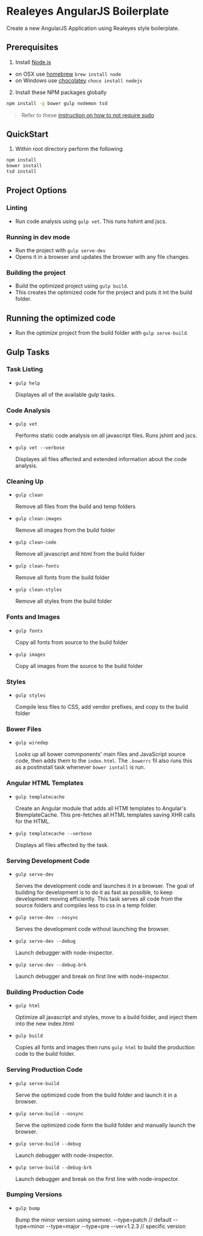 # Realeyes AngularJS Boilerplate

Create a new AngularJS Application using Realeyes style boilerplate.

## Prerequisites

1. Install [Node.js](http://nodejs.org)

- on OSX use [homebrew](http://brew.sh) `brew install node`
- on Windows use [chocolatey](https://chocolatey.org) `choco install nodejs`

2. Install these NPM packages globally

```bash
npm install -g bower gulp nodemon tsd
```

>Refer to these [instruction on how to not require sudo](https://github.com/sindresorhus/guides/blob/master/npm-global-without-sudo.md)

## QuickStart

1. Within root directory perform the following

```bash
npm install
bower install
tsd install
```

## Project Options

### Linting

- Run code analysis using `gulp vet`. This runs hshint and jscs.

### Running in dev mode

- Run the project with `gulp serve-dev`
- Opens it in a browser and updates the browser with any file changes.

### Building the project

- Build the optimized project using `gulp build`.
- This creates the optimized code for the project and puts it int the build folder.

## Running the optimized code

- Run the optimize project from the build folder with `gulp serve-build`.

## Gulp Tasks

### Task Listing

- `gulp help`

    Displayes all of the available gulp tasks.

### Code Analysis

- `gulp vet`

    Performs static code analysis on all javascript files. Runs jshint and jscs.
- `gulp vet --verbose`

    Displayes all files affected and extended information about the code analysis.

### Cleaning Up

- `gulp clean`

    Remove all files from the build and temp folders
- `gulp clean-images`

    Remove all images from the build folder
- `gulp clean-code`

    Remove all javascript and html from the build folder
- `gulp clean-fonts`

    Remove all fonts from the build folder
- `gulp clean-styles`

    Remove all styles from the build folder

### Fonts and Images

- `gulp fonts`

    Copy all fonts from source to the build folder
- `gulp images`

    Copy all images from the source to the build folder

### Styles

- `gulp styles`

    Compile less files to CSS, add vendor prefixes, and copy to the build folder

### Bower Files

- `gulp wiredep`

    Looks up all bower commponents' main files and JavaScript source code, then adds them to the `index.html`.
    The `.bowerrc` fil also runs this as a postinstall task whenever `bower isntall` is run.

### Angular HTML Templates

- `gulp templatecache`

    Create an Angular module that adds all HTMl templates to Angular's $templateCache. This pre-fetches all HTML templates saving XHR calls for the HTML.
- `gulp templatecache --verbose`

    Displays all files affected by the task.

### Serving Development Code

- `gulp serve-dev`

    Serves the development code and launches it in a browser. The goal of building for development is to do it as fast as possible, to keep development moving efficiently. This task serves all code from the source folders and compiles less to css in a temp folder.
- `gulp serve-dev --nosync`

    Serves the development code without launching the browser.
- `gulp serve-dev --debug`

    Launch debugger with node-inspector.
- `gulp serve-dev --debug-brk`

    Launch debugger and break on first line with node-inspector.

### Building Production Code

- `gulp html`

    Optimize all javascript and styles, move to a build folder, and inject them into the new index.html
- `gulp build`

    Copies all fonts and images then runs `gulp html` to build the production code to the build folder.

### Serving Production Code

- `gulp serve-build`

    Serve the optimized code from the build folder and launch it in a browser.
- `gulp serve-build --nosync`

    Serve the optimized code form the build folder and manually launch the browser.
- `gulp serve-build --debug`

    Launch debugger with node-inspector.
- `gulp serve-build --debug-brk`

    Launch debugger and break on the first line with node-inspector.

### Bumping Versions

- `gulp bump`

    Bump the minor version using semver.
    --type=patch // default
    --type=minor
    --type=major
    --type=pre
    --ver=1.2.3 // specific version
